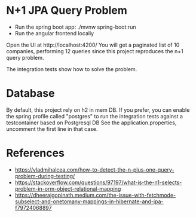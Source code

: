 # N+1 JPA Query Problem

- Run the spring boot app: ./mvnw spring-boot:run
- Run the angular frontend locally 

Open the UI at http://localhost:4200/
You will get a paginated list of 10 companies, performing 12 queries since this project reproduces the n+1 query problem.

The integration tests show how to solve the problem. 

# Database
By default, this project rely on h2 in mem DB. If you prefer, you can enable the spring profile called "postgres" to run the integration
tests against a testcontainer based on Postgresql DB 
See the application.properties, uncomment the first line in that case.

# References
- https://vladmihalcea.com/how-to-detect-the-n-plus-one-query-problem-during-testing/
- https://stackoverflow.com/questions/97197/what-is-the-n1-selects-problem-in-orm-object-relational-mapping
- https://dheerajgopinath.medium.com/the-issue-with-fetchmode-subselect-and-onetomany-mappings-in-hibernate-and-jpa-f79724068897
